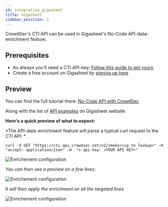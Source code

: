 ```yaml
---
id: integration_gigasheet
title: Gigasheet
sidebar_position: 2
---
```


CrowdSec's CTI API can be used in Gigasheet's No-Code API-data-enrichment feature. 

## Prerequisites

- As always you'll need a CTI API-key: [Follow this guide to get yours](https://docs.crowdsec.net/docs/next/cti_api/getting_started/).
- Create a free account on Gigasheet by [signing up here](https://app.gigasheet.com/signup)

## Preview

You can find the full tutorial there: [No-Code API with CrowdSec](https://gigasheet.com/no-code-api/crowdsec-cti-api)

Along with the list of [API examples](https://gigasheet.com/features/run-data-enrichment-apis-without-code) on Gigasheet website

**Here's a quick preview of what to expect:**

*The API-data-enrichment feature will parse a typical curl request to the CTI API: *

```curl -X GET "https://cti.api.crowdsec.net/v2/smoke/<ip to lookup>" -H  "accept: application/json" -H  "x-api-key: <YOUR API KEY>"```

![Enrichement configuration](/img/gigasheet_enrichement_config.png)

*You can then see a preview on a few lines:*

![Enrichement configuration](/img/gigasheet_enrichement_preview.png)

*It will then apply the enrichment on all the targeted lines*

![Enrichement configuration](/img/gigasheet_enrichement_result.png)
